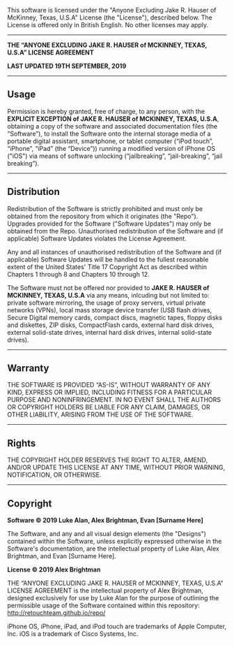 This software is licensed under the "Anyone Excluding Jake R. Hauser of McKinney, Texas, U.S.A" License (the "License"), described below. The License is offered only in British English. 
No other licenses may apply.

------------------------------------------------------------------------------------------------------------------------------

**THE “ANYONE EXCLUDING JAKE R. HAUSER of MCKINNEY, TEXAS, U.S.A” LICENSE AGREEMENT**

**LAST UPDATED 19TH SEPTEMBER, 2019**


-----
Usage
-----
Permission is hereby granted, free of charge, to any person, with the **EXPLICIT EXCEPTION of JAKE R. HAUSER of MCKINNEY, TEXAS, U.S.A**, obtaining a copy of the software and associated documentation files (the “Software”), to install the Software onto the internal storage media of a portable digital assistant, smartphone, or tablet computer (“iPod touch”, “iPhone”, “iPad” (the “Device”)) running a modified version of iPhone OS ("iOS") via means of software unlocking (“jailbreaking”, “jail-breaking”, “jail breaking”). 

------------
Distribution
------------
Redistribution of the Software is strictly prohibited and must only be obtained from the repository from which it originates (the "Repo"). Upgrades provided for the Software ("Software Updates") may only be obtained from the Repo.
Unauthorised redistribution of the Software and (if applicable) Software Updates violates the License Agreement. 

Any and all instances of unauthorised redistribution of the Software and (if applicable) Software Updates will be handled to the fullest reasonable extent of the United States' Title 17 Copyright Act as described within Chapters 1 through 8 and Chapters 10 through 12.

The Software must not be offered nor provided to **JAKE R. HAUSER of MCKINNEY, TEXAS, U.S.A** via any means, inlcuding but not limited to: private software mirroring, the usage of proxy servers, virtual private networks (VPNs), local mass storage device transfer (USB flash drives, Secure Digital memory cards, compact discs, magnetic tapes, floppy disks and diskettes, ZIP disks, CompactFlash cards,  external hard disk drives, external solid-state drives, internal hard disk drives, internal solid-state drives). 

--------
Warranty
--------
THE SOFTWARE IS PROVIDED “AS-IS”, WITHOUT WARRANTY OF ANY KIND, EXPRESS OR IMPLIED, INCLUDING FITNESS FOR A PARTICULAR PURPOSE AND NONINFRINGEMENT. IN NO EVENT SHALL THE AUTHORS OR COPYRIGHT HOLDERS BE LIABLE FOR ANY CLAIM, DAMAGES, OR OTHER LIABILITY, ARISING FROM THE USE OF THE SOFTWARE.

------
Rights
------
THE COPYRIGHT HOLDER RESERVES THE RIGHT TO ALTER, AMEND, AND/OR UPDATE THIS LICENSE AT ANY TIME, WITHOUT PRIOR WARNING, NOTIFICATION, OR OTHERWISE.

---------
Copyright
---------
**Software © 2019 Luke Alan, Alex Brightman, Evan [Surname Here]**

The Software, and any and all visual design elements (the "Designs") contained within the Software, unless explicitly expressed otherwise in the Software's documentation, are the intellectual property of Luke Alan, Alex Brightman, and Evan [Surname Here].


**License © 2019 Alex Brightman**

THE “ANYONE EXCLUDING JAKE R. HAUSER of MCKINNEY, TEXAS, U.S.A” LICENSE AGREEMENT is the intellectual property of Alex Brightman, designed exclusively for use by Luke Alan for the purpose of outlining the permissible usage of the Software contained within this repository: http://retouchteam.github.io/repo/

iPhone OS, iPhone, iPad, and iPod touch are trademarks of Apple Computer, Inc.
iOS is a trademark of Cisco Systems, Inc.
